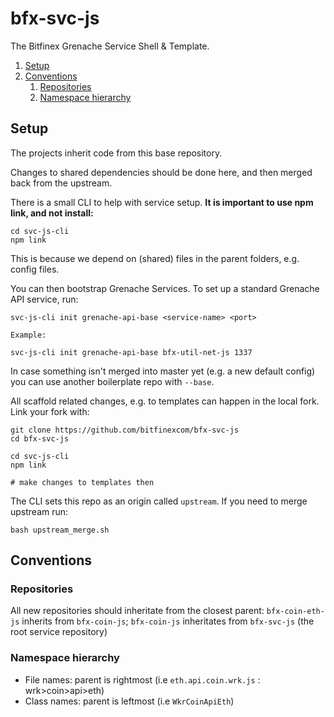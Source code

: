 # bfx-svc-js

The Bitfinex Grenache Service Shell & Template.

1. [Setup](#setup)
1. [Conventions](#conventions)
    1. [Repositories](#repositories)
    1. [Namespace hierarchy](#namespace-hierarchy)

## Setup

The projects inherit code from this base repository.

Changes to shared dependencies should be done here, and then merged back from the upstream.

There is a small CLI to help with service setup. **It is important to use npm link, and not install:**

```
cd svc-js-cli
npm link
```

This is because we depend on (shared) files in the parent folders, e.g. config files.

You can then bootstrap Grenache Services. To set up a standard Grenache API service, run:

```
svc-js-cli init grenache-api-base <service-name> <port>

Example:

svc-js-cli init grenache-api-base bfx-util-net-js 1337
```

In case something isn't merged into master yet (e.g. a new default config) you can use another boilerplate repo with `--base`.

All scaffold related changes, e.g. to templates can happen in the local fork. Link your fork with:

```
git clone https://github.com/bitfinexcom/bfx-svc-js
cd bfx-svc-js

cd svc-js-cli
npm link

# make changes to templates then

```


The CLI sets this repo as an origin called `upstream`. If you need to merge upstream run:

```
bash upstream_merge.sh
```

## Conventions

### Repositories

All new repositories should inheritate from the closest parent: `bfx-coin-eth-js` inherits from `bfx-coin-js`; `bfx-coin-js` inheritates from `bfx-svc-js` (the root service repository)

### Namespace hierarchy

* File names: parent is rightmost (i.e `eth.api.coin.wrk.js` : wrk>coin>api>eth)
* Class names: parent is leftmost (i.e `WkrCoinApiEth`)
